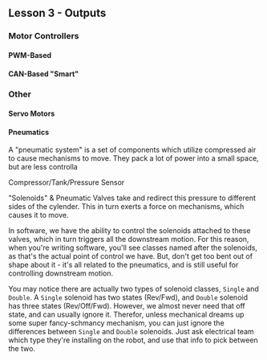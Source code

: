 ## Lesson 3 - Outputs

### Motor Controllers

#### PWM-Based 

#### CAN-Based "Smart" 

### Other

#### Servo Motors

#### Pneumatics

A "pneumatic system" is a set of components which utilize compressed air to cause mechanisms to move. They pack a lot of power into a small space, but are less controlla

Compressor/Tank/Pressure Sensor

"Solenoids" & Pneumatic Valves take and redirect this pressure to different sides of the cylender. This in turn exerts a force on mechanisms, which causes it to move.

In software, we have the ability to control the solenoids attached to these valves, which in turn triggers all the downstream motion. For this reason, when you're writing software, you'll see classes named after the solenoids, as that's the actual point of control we have. But, don't get too bent out of shape about it - it's all related to the pneumatics, and is still useful for controlling downstream motion.


You may notice there are actually two types of solenoid classes, `Single` and `Double`. A `Single` solenoid has two states (Rev/Fwd), and `Double` solenoid has three states (Rev/Off/Fwd). However, we almost never need that off state, and can usually ignore it. Therefor, unless mechanical dreams up some super fancy-schmancy mechanism, you can just ignore the differences between `Single` and `Double` solenoids. Just ask electrical team which type they're installing on the robot, and use that info to pick between the two.



